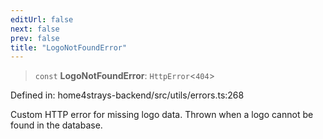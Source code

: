 ```yaml
---
editUrl: false
next: false
prev: false
title: "LogoNotFoundError"
---
```


> `const` **LogoNotFoundError**: `HttpError`\<`404`\>

Defined in: home4strays-backend/src/utils/errors.ts:268

Custom HTTP error for missing logo data.
Thrown when a logo cannot be found in the database.
